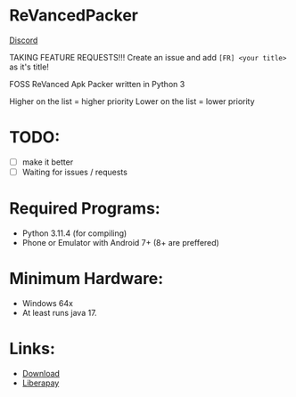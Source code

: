 # ReVancedPacker
[Discord](https://discord.gg/egSdNn6wUw)

TAKING FEATURE REQUESTS!!! Create an issue and add `[FR] <your title>` as it's title!

FOSS ReVanced Apk Packer written in Python 3

Higher on the list = higher priority
Lower on the list = lower priority
# TODO:
- [ ] make it better
- [ ] Waiting for issues / requests

# Required Programs:
- Python 3.11.4 (for compiling)
- Phone or Emulator with Android 7+ (8+ are preffered)

# Minimum Hardware:
- Windows 64x
- At least runs java 17.

# Links:
- [Download](https://github.com/xemulat/ReVancedPacker/releases)
- [Liberapay](https://liberapay.com/xemulated)
